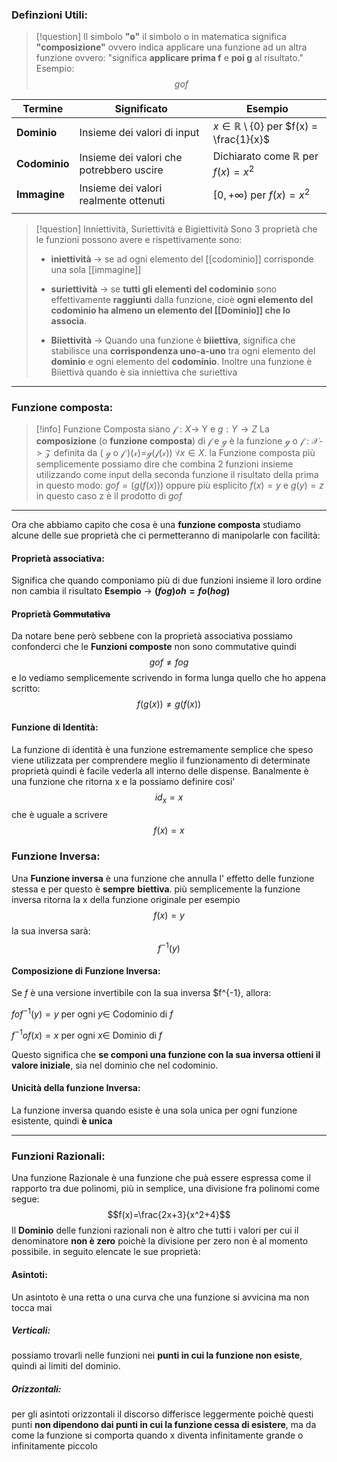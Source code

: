 ### Definzioni Utili:

>[!question] Il simbolo **"o"**
>il simbolo o in matematica significa **"composizione"** ovvero indica applicare una funzione ad un altra funzione ovvero:
>"significa **applicare prima f** e **poi g** al risultato."
>Esempio:
>$$g o f $$

| $\textbf{Termine}$   | $\textbf{Significato}$                   | $\textbf{Esempio}$                                          |
| -------------------- | ---------------------------------------- | ----------------------------------------------------------- |
| $\textbf{Dominio}$   | Insieme dei valori di input              | $x \in \mathbb{R} \setminus \{0\}$ per $f(x) = \frac{1}{x}$ |
| $\textbf{Codominio}$ | Insieme dei valori che potrebbero uscire | Dichiarato come $\mathbb{R}$ per $f(x) = x^2$               |
| $\textbf{Immagine}$  | Insieme dei valori realmente ottenuti    | $[0, +\infty)$ per $f(x) = x^2$                             |
|                      |                                          |                                                             |

>[!question] Inniettività, Suriettività e Bigiettività
>Sono 3 proprietà che le funzioni possono avere e rispettivamente sono:
>- **iniettività** -> se ad ogni elemento del [[codominio]] corrisponde una sola [[immagine]]
>  
>- **suriettività** -> se **tutti gli elementi del codominio** sono effettivamente **raggiunti** dalla funzione, cioè **ogni elemento del codominio ha almeno un elemento del [[Dominio]] che lo associa**.
>  
>- **Biiettività** -> Quando una funzione è **biiettiva**, significa che stabilisce una **corrispondenza uno-a-uno** tra ogni elemento del **dominio** e ogni elemento del **codominio**.
>  Inoltre una funzione è Biiettivà quando è sia inniettiva che suriettiva

--- 

### Funzione composta:

>[!info] Funzione Composta siano $\mathcal{f} : X \to$ Y  e $g: Y\to Z$
>La **composizione** (o **funzione composta**) di $\mathcal{f}$ e $\mathcal{g}$ è la funzione $\mathcal{g}$ o $\mathcal{f}$ : $\mathcal{X}$-> $\mathcal{Z}$  definita da ( $\mathcal{g}$ o $\mathcal{f}$ )($\mathcal{x}$)=$\mathcal{g}$($\mathcal{f}$($\mathcal{x}$)) $\forall x \in X$.
>la Funzione composta  più semplicemente possiamo dire che combina 2 funzioni insieme utilizzando come input della seconda funzione il risultato della prima in questo modo:
>$gof=(g(f(x)))$ oppure più esplicito $f(x)=y$ e $g(y)=z$ 
>in questo caso z è il prodotto di $gof$  

---
Ora che abbiamo capito che cosa è una **funzione composta** studiamo alcune delle sue proprietà che ci permetteranno di manipolarle con facilità:

#### Proprietà associativa:
Significa che quando componiamo più di due funzioni insieme il loro ordine non cambia il risultato
**Esempio** -> **$(f o g)o h=fo(hog)$**
#### Proprietà ~~Commutativa~~
Da notare bene però sebbene con la proprietà associativa possiamo confonderci che le **Funzioni composte** non sono commutative quindi $$gof \neq fog$$ e lo vediamo semplicemente scrivendo in forma lunga quello che ho appena scritto: $$f(g(x)) \neq g(f(x))$$
#### Funzione di Identità:
La funzione di identità è una funzione estremamente semplice che speso viene utilizzata per comprendere meglio il funzionamento di determinate proprietà quindi è facile vederla all interno delle dispense.
Banalmente è una funzione che ritorna x e la possiamo definire cosi'
$$id_x=x$$
che è uguale a scrivere
$$f(x)=x$$
### Funzione Inversa:
Una **Funzione inversa** è una funzione che annulla l' effetto delle funzione stessa e per questo è **sempre** **biettiva**.
più semplicemente la funzione inversa ritorna la x della funzione originale per esempio
$$f(x)=y$$ la sua inversa sarà:
$$f^{-1}(y)$$
#### Composizione di Funzione Inversa:
Se $f$ è una versione invertibile con la sua inversa $f^{-1}, allora:

$fof^{-1}(y)=y$    per ogni   $y \in$   Codominio di    $f$
 
 $f^{-1}of(x)=x$    per ogni   $x \in$   Dominio di    $f$

 Questo significa che **se componi una funzione con la sua inversa ottieni il valore iniziale**, sia nel dominio che nel codominio.

#### Unicità della funzione Inversa:
La funzione inversa quando esiste è una sola unica per ogni funzione esistente, quindi **è unica**

---
### Funzioni Razionali:
Una funzione Razionale è una funzione che puà essere espressa come il rapporto tra due polinomi, più in semplice, una divisione fra polinomi come segue:
$$f(x)=\frac{2x+3}{x^2+4}$$
Il **Dominio** delle funzioni razionali non è altro che tutti i valori per cui il denominatore **non è zero** poichè la divisione per zero non è al momento possibile.
in seguito elencate le sue proprietà: 

#### Asintoti:
Un asintoto è una retta o una curva che una funzione si avvicina ma non tocca mai
##### Verticali: 
possiamo trovarli nelle funzioni nei **punti in cui la funzione non esiste**, quindi ai limiti del dominio.
##### Orizzontali:
per gli asintoti orizzontali il discorso differisce leggermente poichè  questi punti **non dipendono dai punti in cui la funzione cessa di esistere**, ma da come la funzione si comporta quando x diventa infinitamente grande o infinitamente piccolo

